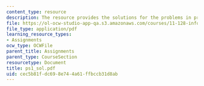 ```yaml
---
content_type: resource
description: The resource provides the solutions for the problems in problem set 1.
file: https://ol-ocw-studio-app-qa.s3.amazonaws.com/courses/11-128-information-technology-and-the-labor-market-spring-2005/cec5b81fdc698e744a61ffbccb31d8ab_ps1_sol.pdf
file_type: application/pdf
learning_resource_types:
- Assignments
ocw_type: OCWFile
parent_title: Assignments
parent_type: CourseSection
resourcetype: Document
title: ps1_sol.pdf
uid: cec5b81f-dc69-8e74-4a61-ffbccb31d8ab
---
```

